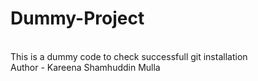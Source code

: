 # Dummy-Project
<br>
This is a dummy code to check successfull git installation
<br>
Author - Kareena Shamhuddin Mulla

